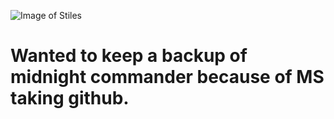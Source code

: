 ![Image of Stiles](https://storage.googleapis.com/stiles-images/StilesLogo.png)
# Wanted to keep a backup of midnight commander because of MS taking github.
